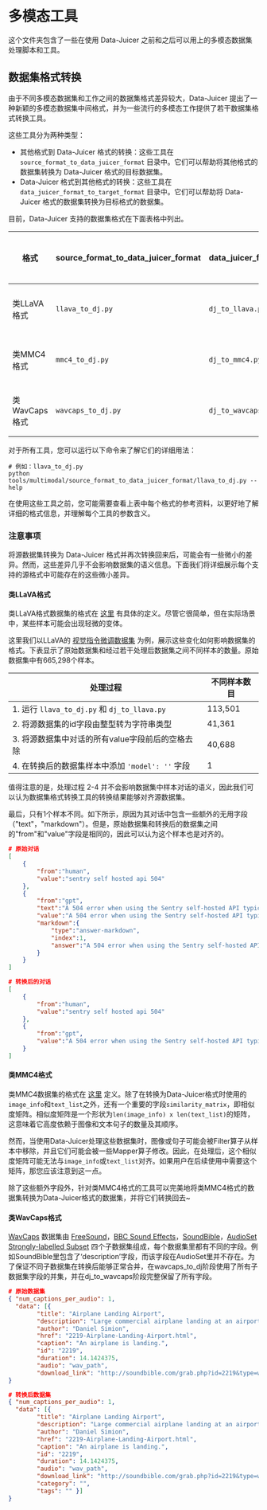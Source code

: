 # 多模态工具

这个文件夹包含了一些在使用 Data-Juicer 之前和之后可以用上的多模态数据集处理脚本和工具。

## 数据集格式转换

由于不同多模态数据集和工作之间的数据集格式差异较大，Data-Juicer 提出了一种新颖的多模态数据集中间格式，并为一些流行的多模态工作提供了若干数据集格式转换工具。

这些工具分为两种类型：
- 其他格式到 Data-Juicer 格式的转换：这些工具在 `source_format_to_data_juicer_format` 目录中。它们可以帮助将其他格式的数据集转换为 Data-Juicer 格式的目标数据集。
- Data-Juicer 格式到其他格式的转换：这些工具在 `data_juicer_format_to_target_format` 目录中。它们可以帮助将 Data-Juicer 格式的数据集转换为目标格式的数据集。

目前，Data-Juicer 支持的数据集格式在下面表格中列出。

| 格式       | source_format_to_data_juicer_format | data_juicer_format_to_target_format | 格式参考                                                                                               |
|----------|-------------------------------------|-------------------------------------|----------------------------------------------------------------------------------------------------|
| 类LLaVA格式 | `llava_to_dj.py`                    | `dj_to_llava.py`                    | [格式描述](https://github.com/haotian-liu/LLaVA/blob/main/docs/Finetune_Custom_Data.md#dataset-format) |
| 类MMC4格式  | `mmc4_to_dj.py`                     | `dj_to_mmc4.py`                     | [格式描述](https://github.com/allenai/mmc4#documents) |
| 类WavCaps格式  | `wavcaps_to_dj.py`                    | `dj_to_wavcaps.py`                    | [格式描述](https://github.com/XinhaoMei/WavCaps#table-of-contents) |

对于所有工具，您可以运行以下命令来了解它们的详细用法：

```shell
# 例如：llava_to_dj.py
python tools/multimodal/source_format_to_data_juicer_format/llava_to_dj.py --help
```
在使用这些工具之前，您可能需要查看上表中每个格式的参考资料，以更好地了解详细的格式信息，并理解每个工具的参数含义。

### 注意事项
将源数据集转换为 Data-Juicer 格式并再次转换回来后，可能会有一些微小的差异。然而，这些差异几乎不会影响数据集的语义信息。下面我们将详细展示每个支持的源格式中可能存在的这些微小差异。

#### 类LLaVA格式
类LLaVA格式数据集的格式在 [这里](https://github.com/haotian-liu/LLaVA/blob/main/docs/Finetune_Custom_Data.md#dataset-format) 有具体的定义。尽管它很简单，但在实际场景中，某些样本可能会出现轻微的变体。

这里我们以LLaVA的 [视觉指令微调数据集](https://huggingface.co/datasets/liuhaotian/LLaVA-Instruct-150K/blob/main/llava_v1_5_mix665k.json) 为例，展示这些变化如何影响数据集的格式。下表显示了原始数据集和经过若干处理后数据集之间不同样本的数量。原始数据集中有665,298个样本。

| 处理过程                                      | 不同样本数目  |
|-------------------------------------------|---------|
| 1. 运行 `llava_to_dj.py` 和 `dj_to_llava.py` | 113,501 |
| 2. 将源数据集的id字段由整型转为字符串类型                   | 41,361  |
| 3. 将源数据集中对话的所有value字段前后的空格去除              | 40,688  |
| 4. 在转换后的数据集样本中添加 `'model': ''` 字段         | 1       |

值得注意的是，处理过程 2-4 并不会影响数据集中样本对话的语义，因此我们可以认为数据集格式转换工具的转换结果能够对齐源数据集。

最后，只有1个样本不同。如下所示，原因为其对话中包含一些额外的无用字段（"text"，"markdown"）。但是，原始数据集和转换后的数据集之间的"from"和"value"字段是相同的，因此可以认为这个样本也是对齐的。

```json
# 原始对话
[
    {
        "from":"human",
        "value":"sentry self hosted api 504"
    },
    {
        "from":"gpt",
        "text":"A 504 error when using the Sentry self-hosted API typically indicates that the API request timed out. This means that the server hosting the API did not receive a response from the client within the expected time frame.\n\nHere are a few possible reasons for a 504 error when using the Sentry self-hosted API:\n\nSlow network connection: The API request may be taking longer than expected due to a slow network connection. Check your network connection and try again.\n\nServer overload: The server hosting the API may be overloaded with requests. Try again later when the server load has decreased.\n\nLarge dataset: If you are trying to retrieve a large amount of data, the API request may take longer than expected. Try breaking up the request into smaller chunks or optimizing the query to retrieve only the necessary data.\n\nAPI endpoint issues: There may be issues with the specific API endpoint you are using. Try using a different endpoint or contact the Sentry support team for assistance.\n\nTo resolve a 504 error when using the Sentry self-hosted API, try the following:\n\nCheck your network connection and ensure that it is stable.\n\nVerify that the server hosting the API is not overloaded with requests.\n\nOptimize the query to retrieve only the necessary data.\n\nTry using a different API endpoint.\n\nIf the issue persists, contact the Sentry support team for assistance.",
        "value":"A 504 error when using the Sentry self-hosted API typically indicates that the API request timed out. This means that the server hosting the API did not receive a response from the client within the expected time frame.\n\nHere are a few possible reasons for a 504 error when using the Sentry self-hosted API:\n\n1. Slow network connection: The API request may be taking longer than expected due to a slow network connection. Check your network connection and try again.\n2. Server overload: The server hosting the API may be overloaded with requests. Try again later when the server load has decreased.\n3. Large dataset: If you are trying to retrieve a large amount of data, the API request may take longer than expected. Try breaking up the request into smaller chunks or optimizing the query to retrieve only the necessary data.\n4. API endpoint issues: There may be issues with the specific API endpoint you are using. Try using a different endpoint or contact the Sentry support team for assistance.\n\nTo resolve a 504 error when using the Sentry self-hosted API, try the following:\n\n1. Check your network connection and ensure that it is stable.\n2. Verify that the server hosting the API is not overloaded with requests.\n3. Optimize the query to retrieve only the necessary data.\n4. Try using a different API endpoint.\n\nIf the issue persists, contact the Sentry support team for assistance.",
        "markdown":{
            "type":"answer-markdown",
            "index":1,
            "answer":"A 504 error when using the Sentry self-hosted API typically indicates that the API request timed out. This means that the server hosting the API did not receive a response from the client within the expected time frame.\n\nHere are a few possible reasons for a 504 error when using the Sentry self-hosted API:\n\n1. Slow network connection: The API request may be taking longer than expected due to a slow network connection. Check your network connection and try again.\n\n2. Server overload: The server hosting the API may be overloaded with requests. Try again later when the server load has decreased.\n\n3. Large dataset: If you are trying to retrieve a large amount of data, the API request may take longer than expected. Try breaking up the request into smaller chunks or optimizing the query to retrieve only the necessary data.\n\n4. API endpoint issues: There may be issues with the specific API endpoint you are using. Try using a different endpoint or contact the Sentry support team for assistance.\n\nTo resolve a 504 error when using the Sentry self-hosted API, try the following:\n\n1. Check your network connection and ensure that it is stable.\n\n2. Verify that the server hosting the API is not overloaded with requests.\n\n3. Optimize the query to retrieve only the necessary data.\n\n4. Try using a different API endpoint.\n\nIf the issue persists, contact the Sentry support team for assistance."
        }
    }
]

# 转换后的对话
[
    {
        "from":"human",
        "value":"sentry self hosted api 504"
    },
    {
        "from":"gpt",
        "value":"A 504 error when using the Sentry self-hosted API typically indicates that the API request timed out. This means that the server hosting the API did not receive a response from the client within the expected time frame.\n\nHere are a few possible reasons for a 504 error when using the Sentry self-hosted API:\n\n1. Slow network connection: The API request may be taking longer than expected due to a slow network connection. Check your network connection and try again.\n2. Server overload: The server hosting the API may be overloaded with requests. Try again later when the server load has decreased.\n3. Large dataset: If you are trying to retrieve a large amount of data, the API request may take longer than expected. Try breaking up the request into smaller chunks or optimizing the query to retrieve only the necessary data.\n4. API endpoint issues: There may be issues with the specific API endpoint you are using. Try using a different endpoint or contact the Sentry support team for assistance.\n\nTo resolve a 504 error when using the Sentry self-hosted API, try the following:\n\n1. Check your network connection and ensure that it is stable.\n2. Verify that the server hosting the API is not overloaded with requests.\n3. Optimize the query to retrieve only the necessary data.\n4. Try using a different API endpoint.\n\nIf the issue persists, contact the Sentry support team for assistance."
    }
]
```

#### 类MMC4格式

类MMC4数据集的格式在 [这里](https://github.com/allenai/mmc4#documents) 定义。除了在转换为Data-Juicer格式时使用的`image_info`和`text_list`之外，还有一个重要的字段`similarity_matrix`，即相似度矩阵。相似度矩阵是一个形状为`len(image_info) x len(text_list)`的矩阵，这意味着它高度依赖于图像和文本句子的数量及其顺序。

然而，当使用Data-Juicer处理这些数据集时，图像或句子可能会被Filter算子从样本中移除，并且它们可能会被一些Mapper算子修改。因此，在处理后，这个相似度矩阵可能无法与`image_info`或`text_list`对齐。如果用户在后续使用中需要这个矩阵，那您应该注意到这一点。

除了这些额外字段外，针对类MMC4格式的工具可以完美地将类MMC4格式的数据集转换为Data-Juicer格式的数据集，并将它们转换回去~

#### 类WavCaps格式
[WavCaps](https://github.com/XinhaoMei/WavCaps#dataset) 数据集由 [FreeSound](https://freesound.org/)，[BBC Sound Effects](https://sound-effects.bbcrewind.co.uk/)，[SoundBible](https://soundbible.com/)，[AudioSet Strongly-labelled Subset](https://research.google.com/audioset/download_strong.html) 四个子数据集组成，每个数据集里都有不同的字段。例如SoundBible里包含了‘description’字段，而该字段在AudioSet里并不存在。为了保证不同子数据集在转换后能够正常合并，在wavcaps_to_dj阶段使用了所有子数据集字段的并集，并在dj_to_wavcaps阶段完整保留了所有字段。
```json
# 原始数据集
{ "num_captions_per_audio": 1,
  "data": [{
        "title": "Airplane Landing Airport",
        "description": "Large commercial airplane landing at an airport runway.",
        "author": "Daniel Simion",
        "href": "2219-Airplane-Landing-Airport.html",
        "caption": "An airplane is landing.",
        "id": "2219",
        "duration": 14.1424375,
        "audio": "wav_path",
        "download_link": "http://soundbible.com/grab.php?id=2219&type=wav"}]    
}

# 转换后数据集
{ "num_captions_per_audio": 1,
  "data": [{
        "title": "Airplane Landing Airport",
        "description": "Large commercial airplane landing at an airport runway.",
        "author": "Daniel Simion",
        "href": "2219-Airplane-Landing-Airport.html",
        "caption": "An airplane is landing.",
        "id": "2219",
        "duration": 14.1424375,
        "audio": "wav_path",
        "download_link": "http://soundbible.com/grab.php?id=2219&type=wav",
        "category": "",
        "tags": "" }]    
}
```
